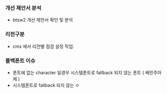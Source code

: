 

### 개선 제안서 분석
- btsw2 개선 제안서 확인 및 분석


### 리전구분
- cms 에서 리전별 점검 설정 작업.


### 폴백폰트 이슈
- 폰트에 없는 character 일경우 시스템폰트로 fallback 되지 않는 폰트 ( 배민주아체 )
- 시스템폰트로 fallback 되지 않는 ㅇ
